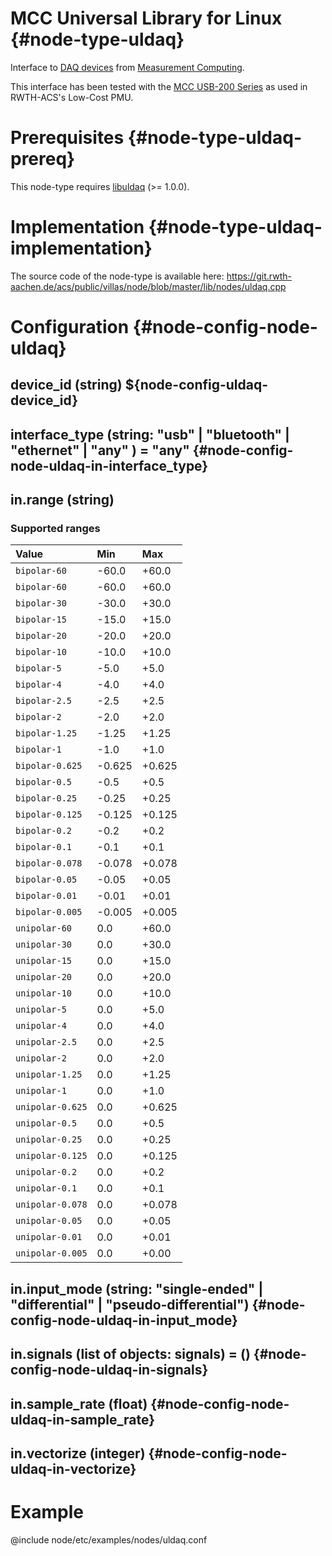 # MCC Universal Library for Linux {#node-type-uldaq}

Interface to [DAQ devices](https://www.mccdaq.com/PDFs/Manuals/Linux-hw.pdf) from [Measurement Computing](https://www.mccdaq.com).

This interface has been tested with the [MCC USB-200 Series](https://www.mccdaq.com/usb-data-acquisition/USB-200-Series.aspx) as used in RWTH-ACS's Low-Cost PMU.

# Prerequisites {#node-type-uldaq-prereq}

This node-type requires [libuldaq](https://github.com/mccdaq/uldaq.gitignore) (>= 1.0.0).

# Implementation {#node-type-uldaq-implementation}

The source code of the node-type is available here:
https://git.rwth-aachen.de/acs/public/villas/node/blob/master/lib/nodes/uldaq.cpp

# Configuration {#node-config-node-uldaq}

## device_id (string) ${node-config-uldaq-device_id}

## interface_type (string: "usb" | "bluetooth" | "ethernet" | "any" ) = "any" {#node-config-node-uldaq-in-interface_type}

## in.range (string)

### Supported ranges

| Value            | Min     | Max    |
| :--------------- | :------ | :----- |
| `bipolar-60`     | -60.0   | +60.0  |
| `bipolar-60`     | -60.0   | +60.0  |
| `bipolar-30`     | -30.0   | +30.0  |
| `bipolar-15`     | -15.0   | +15.0  |
| `bipolar-20`     | -20.0   | +20.0  |
| `bipolar-10`     | -10.0   | +10.0  |
| `bipolar-5`      | -5.0    | +5.0   |
| `bipolar-4`      | -4.0    | +4.0   |
| `bipolar-2.5`    | -2.5    | +2.5   |
| `bipolar-2`      | -2.0    | +2.0   |
| `bipolar-1.25`   | -1.25   | +1.25  |
| `bipolar-1`      | -1.0    | +1.0   |
| `bipolar-0.625`  | -0.625  | +0.625 |
| `bipolar-0.5`    | -0.5    | +0.5   |
| `bipolar-0.25`   | -0.25   | +0.25  |
| `bipolar-0.125`  | -0.125  | +0.125 |
| `bipolar-0.2`    | -0.2    | +0.2   |
| `bipolar-0.1`    | -0.1    | +0.1   |
| `bipolar-0.078`  | -0.078  | +0.078 |
| `bipolar-0.05`   | -0.05   | +0.05  |
| `bipolar-0.01`   | -0.01   | +0.01  |
| `bipolar-0.005`  | -0.005  | +0.005 |
| `unipolar-60`    |  0.0    | +60.0  |
| `unipolar-30`    |  0.0    | +30.0  |
| `unipolar-15`    |  0.0    | +15.0  |
| `unipolar-20`    |  0.0    | +20.0  |
| `unipolar-10`    |  0.0    | +10.0  |
| `unipolar-5`     |  0.0    | +5.0   |
| `unipolar-4`     |  0.0    | +4.0   |
| `unipolar-2.5`   |  0.0    | +2.5   |
| `unipolar-2`     |  0.0    | +2.0   |
| `unipolar-1.25`  |  0.0    | +1.25  |
| `unipolar-1`     |  0.0    | +1.0   |
| `unipolar-0.625` |  0.0    | +0.625 |
| `unipolar-0.5`   |  0.0    | +0.5   |
| `unipolar-0.25`  |  0.0    | +0.25  |
| `unipolar-0.125` |  0.0    | +0.125 |
| `unipolar-0.2`   |  0.0    | +0.2   |
| `unipolar-0.1`   |  0.0    | +0.1   |
| `unipolar-0.078` |  0.0    | +0.078 |
| `unipolar-0.05`  |  0.0    | +0.05  |
| `unipolar-0.01`  |  0.0    | +0.01  |
| `unipolar-0.005` |  0.0    | +0.00  |

## in.input_mode (string: "single-ended" | "differential" | "pseudo-differential") {#node-config-node-uldaq-in-input_mode}

## in.signals (list of objects: signals) = () {#node-config-node-uldaq-in-signals}

## in.sample_rate (float) {#node-config-node-uldaq-in-sample_rate}

## in.vectorize (integer) {#node-config-node-uldaq-in-vectorize}

# Example

@include node/etc/examples/nodes/uldaq.conf
